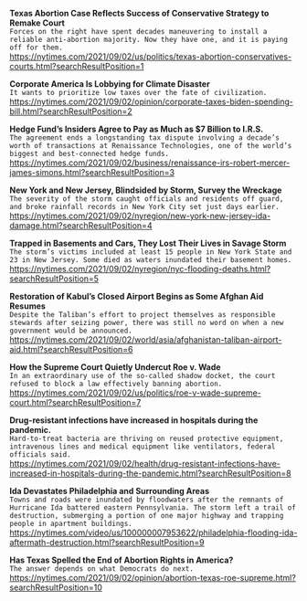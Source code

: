 **Texas Abortion Case Reflects Success of Conservative Strategy to Remake Court**\
`Forces on the right have spent decades maneuvering to install a reliable anti-abortion majority. Now they have one, and it is paying off for them.`\
https://nytimes.com/2021/09/02/us/politics/texas-abortion-conservatives-courts.html?searchResultPosition=1

**Corporate America Is Lobbying for Climate Disaster**\
`It wants to prioritize low taxes over the fate of civilization.`\
https://nytimes.com/2021/09/02/opinion/corporate-taxes-biden-spending-bill.html?searchResultPosition=2

**Hedge Fund’s Insiders Agree to Pay as Much as $7 Billion to I.R.S.**\
`The agreement ends a longstanding tax dispute involving a decade’s worth of transactions at Renaissance Technologies, one of the world’s biggest and best-connected hedge funds.`\
https://nytimes.com/2021/09/02/business/renaissance-irs-robert-mercer-james-simons.html?searchResultPosition=3

**New York and New Jersey, Blindsided by Storm, Survey the Wreckage**\
`The severity of the storm caught officials and residents off guard, and broke rainfall records in New York City set just days earlier.`\
https://nytimes.com/2021/09/02/nyregion/new-york-new-jersey-ida-damage.html?searchResultPosition=4

**Trapped in Basements and Cars, They Lost Their Lives in Savage Storm**\
`The storm’s victims included at least 15 people in New York State and 23 in New Jersey. Some died as waters inundated their basement homes.`\
https://nytimes.com/2021/09/02/nyregion/nyc-flooding-deaths.html?searchResultPosition=5

**Restoration of Kabul’s Closed Airport Begins as Some Afghan Aid Resumes**\
`Despite the Taliban’s effort to project themselves as responsible stewards after seizing power, there was still no word on when a new government would be announced.`\
https://nytimes.com/2021/09/02/world/asia/afghanistan-taliban-airport-aid.html?searchResultPosition=6

**How the Supreme Court Quietly Undercut Roe v. Wade**\
`In an extraordinary use of the so-called shadow docket, the court refused to block a law effectively banning abortion.`\
https://nytimes.com/2021/09/02/us/politics/roe-v-wade-supreme-court.html?searchResultPosition=7

**Drug-resistant infections have increased in hospitals during the pandemic.**\
`Hard-to-treat bacteria are thriving on reused protective equipment, intravenous lines and medical equipment like ventilators, federal officials said.`\
https://nytimes.com/2021/09/02/health/drug-resistant-infections-have-increased-in-hospitals-during-the-pandemic.html?searchResultPosition=8

**Ida Devastates Philadelphia and Surrounding Areas**\
`Towns and roads were inundated by floodwaters after the remnants of Hurricane Ida battered eastern Pennsylvania. The storm left a trail of destruction, submerging a portion of one major highway and trapping people in apartment buildings.`\
https://nytimes.com/video/us/100000007953622/philadelphia-flooding-ida-aftermath-destruction.html?searchResultPosition=9

**Has Texas Spelled the End of Abortion Rights in America?**\
`The answer depends on what Democrats do next.`\
https://nytimes.com/2021/09/02/opinion/abortion-texas-roe-supreme.html?searchResultPosition=10

